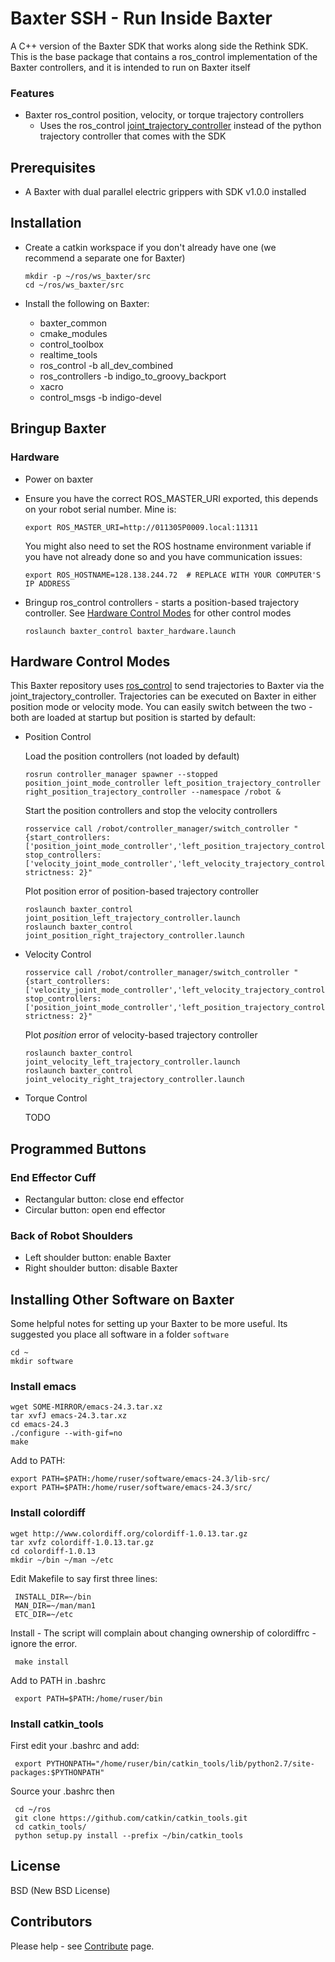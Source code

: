 Baxter SSH - Run Inside Baxter
======

A C++ version of the Baxter SDK that works along side the Rethink SDK. This is the base package that contains a ros_control implementation of the Baxter controllers, and it is intended to run on Baxter itself

### Features

 * Baxter ros_control position, velocity, or torque trajectory controllers
   * Uses the ros_control [joint_trajectory_controller](https://github.com/ros-controls/ros_controllers/tree/hydro-devel/joint_trajectory_controller) instead of the python trajectory controller that comes with the SDK

## Prerequisites

 * A Baxter with dual parallel electric grippers with SDK v1.0.0 installed
    
## Installation

* Create a catkin workspace if you don't already have one (we recommend a separate one for Baxter) 

    ```
    mkdir -p ~/ros/ws_baxter/src
    cd ~/ros/ws_baxter/src
    ```

* Install the following on Baxter:

   * baxter_common
   * cmake_modules
   * control_toolbox
   * realtime_tools
   * ros_control -b all_dev_combined
   * ros_controllers -b indigo_to_groovy_backport
   * xacro
   * control_msgs -b indigo-devel


## Bringup Baxter

### Hardware

 * Power on baxter

 * Ensure you have the correct ROS_MASTER_URI exported, this depends on your robot serial number. Mine is:
   ```
   export ROS_MASTER_URI=http://011305P0009.local:11311
   ```

   You might also need to set the ROS hostname environment variable if you have not already done so and you have communication issues:
   ```
   export ROS_HOSTNAME=128.138.244.72  # REPLACE WITH YOUR COMPUTER'S IP ADDRESS
   ```

 * Bringup ros_control controllers - starts a position-based trajectory controller. See [Hardware Control Modes](#hardware-control-modes) for other control modes
   ```
   roslaunch baxter_control baxter_hardware.launch
   ```

## Hardware Control Modes

This Baxter repository uses [ros_control](http://wiki.ros.org/ros_control) to send trajectories to Baxter via the joint_trajectory_controller. Trajectories can be executed on Baxter in either position mode or velocity mode. You can easily switch between the two - both are loaded at startup but position is started by default:

 * Position Control

   Load the position controllers (not loaded by default)
   ```
   rosrun controller_manager spawner --stopped position_joint_mode_controller left_position_trajectory_controller right_position_trajectory_controller --namespace /robot &
   ```
   Start the position controllers and stop the velocity controllers
   ```
   rosservice call /robot/controller_manager/switch_controller "{start_controllers: ['position_joint_mode_controller','left_position_trajectory_controller','right_position_trajectory_controller'], stop_controllers: ['velocity_joint_mode_controller','left_velocity_trajectory_controller','right_velocity_trajectory_controller'], strictness: 2}"
   ```
   Plot position error of position-based trajectory controller 
   ```
   roslaunch baxter_control joint_position_left_trajectory_controller.launch
   roslaunch baxter_control joint_position_right_trajectory_controller.launch
   ```

 * Velocity Control
   ```
   rosservice call /robot/controller_manager/switch_controller "{start_controllers: ['velocity_joint_mode_controller','left_velocity_trajectory_controller','right_velocity_trajectory_controller'], stop_controllers: ['position_joint_mode_controller','left_position_trajectory_controller','right_position_trajectory_controller'], strictness: 2}"
   ```
   Plot *position* error of velocity-based trajectory controller 
   ```
   roslaunch baxter_control joint_velocity_left_trajectory_controller.launch
   roslaunch baxter_control joint_velocity_right_trajectory_controller.launch
   ```

 * Torque Control

   TODO

## Programmed Buttons

### End Effector Cuff

 * Rectangular button: close end effector
 * Circular button: open end effector

### Back of Robot Shoulders

 * Left shoulder button: enable Baxter
 * Right shoulder button: disable Baxter

## Installing Other Software on Baxter

Some helpful notes for setting up your Baxter to be more useful. Its suggested you place all software in a folder ``software``

    cd ~
    mkdir software

### Install emacs

    wget SOME-MIRROR/emacs-24.3.tar.xz                                                                                                                                                                                                                                            
    tar xvfJ emacs-24.3.tar.xz                                                                                                                                                                                                                                                    
    cd emacs-24.3                                                                                                                                                                                                                                                                 
    ./configure --with-gif=no                                                                                                                                                                                                                                                     
    make                                                                                                                                                                                                                                                                          

Add to PATH:

    export PATH=$PATH:/home/ruser/software/emacs-24.3/lib-src/
    export PATH=$PATH:/home/ruser/software/emacs-24.3/src/

### Install colordiff

    wget http://www.colordiff.org/colordiff-1.0.13.tar.gz
    tar xvfz colordiff-1.0.13.tar.gz
    cd colordiff-1.0.13
    mkdir ~/bin ~/man ~/etc

Edit Makefile to say first three lines:

     INSTALL_DIR=~/bin
     MAN_DIR=~/man/man1
     ETC_DIR=~/etc

Install - The script will complain about changing ownership of colordiffrc - ignore the error.
    
     make install

Add to PATH in .bashrc

     export PATH=$PATH:/home/ruser/bin

### Install catkin_tools

First edit your .bashrc and add:

     export PYTHONPATH="/home/ruser/bin/catkin_tools/lib/python2.7/site-packages:$PYTHONPATH"

Source your .bashrc then

     cd ~/ros
     git clone https://github.com/catkin/catkin_tools.git
     cd catkin_tools/
     python setup.py install --prefix ~/bin/catkin_tools


## License

BSD (New BSD License)

## Contributors

Please help - see [Contribute](https://github.com/davetcoleman/baxter_cpp/blob/master/CONTRIBUTING.md) page.

